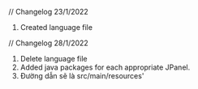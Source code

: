 // Changelog 23/1/2022
1. Created language file

// Changelog 28/1/2022
1. Delete language file
2. Added java packages for each appropriate JPanel.
3. Đường dẫn sẽ là src/main/resources'
